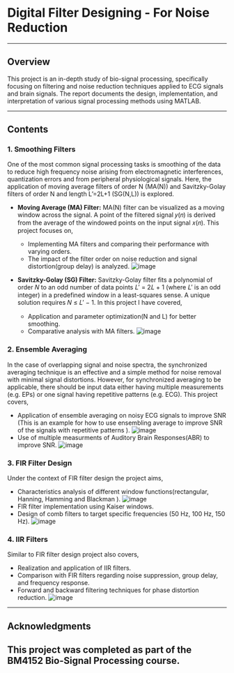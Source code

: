 # Digital Filter Designing - For Noise Reduction

---

## Overview
This project is an in-depth study of bio-signal processing, specifically focusing on filtering and noise reduction techniques applied to ECG signals and brain signals. The report documents the design, implementation, and interpretation of various signal processing methods using MATLAB.

---

## Contents

### 1. Smoothing Filters
One of the most common signal processing tasks is smoothing of the data to reduce high frequency noise arising from electromagnetic interferences, quantization errors and from peripheral physiological signals. Here, the application of moving average filters of order N (MA(N)) and Savitzky-Golay filters of order N and length L’=2L+1 (SG(N,L)) is explored.

- **Moving Average (MA) Filter:**
MA(N) filter can be visualized as a moving window across the signal. A point of the filtered 
signal 𝑦(𝑛) is derived from the average of the windowed points on the input signal 𝑥(𝑛).
This project focuses on,
  - Implementing MA filters and comparing their performance with varying orders.
  - The impact of the filter order on noise reduction and signal distortion(group delay) is analyzed.
![image](https://github.com/user-attachments/assets/0b95e12a-0747-4653-afa8-a809bf84b3d4)

- **Savitzky-Golay (SG) Filter:**
Savitzky-Golay filter fits a polynomial of order 𝑁 to an odd number of data points 𝐿′ = 2𝐿 + 1 
(where 𝐿′ is an odd integer) in a predefined window in a least-squares sense. A unique solution 
requires 𝑁 ≤ 𝐿′ − 1. 
In this project I have covered,
  - Application and parameter optimization(N and L) for better smoothing.
  - Comparative analysis with MA filters.
![image](https://github.com/user-attachments/assets/a99d623a-fbb1-4cfc-ba5d-b585103ad6d6)

### 2. Ensemble Averaging
In the case of overlapping signal and noise spectra, the synchronized averaging technique is an effective and a simple method for noise removal with minimal signal distortions. However, for synchronized averaging to be applicable, there should be input data either having multiple measurements (e.g. EPs) or one signal having repetitive patterns (e.g. ECG). 
This project covers,
- Application of ensemble averaging on noisy ECG signals to improve SNR (This is an example for how to use ensembling average to improve SNR of the signals with repetitive patterns ).
![image](https://github.com/user-attachments/assets/5ab12e02-8448-4774-bd45-292dca8a3661)
- Use of multiple measurments of Auditory Brain Responses(ABR) to improve SNR.
![image](https://github.com/user-attachments/assets/3cc3c284-162f-467f-a0d6-63be9f914645)

### 3. FIR Filter Design
Under the context of FIR filter design the project aims,
- Characteristics analysis of different window functions(rectangular, Hanning, Hamming and Blackman ).
![image](https://github.com/user-attachments/assets/6afc7ae8-ae01-4549-acf3-68e70d66937b)
- FIR filter implementation using Kaiser windows.
- Design of comb filters to target specific frequencies (50 Hz, 100 Hz, 150 Hz).
![image](https://github.com/user-attachments/assets/b9da7497-bf4c-4dfd-9117-e45dc571e0d0)

### 4. IIR Filters
Similar to FIR filter design project also covers,
- Realization and application of IIR filters.
- Comparison with FIR filters regarding noise suppression, group delay, and frequency response.
- Forward and backward filtering techniques for phase distortion reduction.
![image](https://github.com/user-attachments/assets/3953c0fd-f4b5-41b0-b25e-fe045ae39934)

---

## Acknowledgments
This project was completed as part of the **BM4152 Bio-Signal Processing** course.
---

